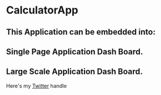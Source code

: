# CalculatorApp

## This Application can be embedded into: ##

## Single Page Application Dash Board. ##

## Large Scale Application Dash Board. ##

Here's my [Twitter][twitter] handle 


[twitter]: https://twitter.com/oluwaseunmusa
